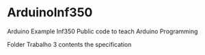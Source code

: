 # ArduinoInf350
Arduino Example Inf350 
Public code to teach Arduino Programming

Folder Trabalho 3 contents the specification
